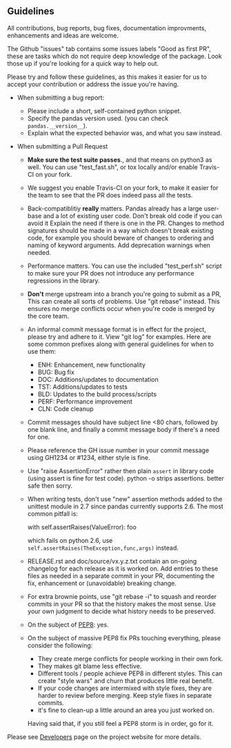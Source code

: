 Guidelines
---

All contributions, bug reports, bug fixes, documentation improvments,
enhancements and ideas are welcome.

The Github "issues" tab contains some issues labels "Good as first PR", these are
tasks which do not require deep knowledge of the package. Look those up if you're
looking for a quick way to help out.

Please try and follow these guidelines, as this makes it easier for us to accept
your contribution or address the issue you're having.

- When submitting a bug report:
  - Please include a short, self-contained python snippet.
  - Specify the pandas version used. (you can check `pandas.__version__`).
  - Explain what the expected behavior was, and what you saw instead.

- When submitting a Pull Request
  - **Make sure the test suite passes**., and that means on python3 as well.
    You can use "test_fast.sh", or tox locally and/or enable Travis-CI on your fork.
  - We suggest you enable Travis-CI on your fork, to make it easier for the team
     to see that the PR does indeed pass all the tests.
  - Back-compatiblitiy **really** matters. Pandas already has a large user-base and
    a lot of existing user code. Don't break old code if you can avoid it
    Explain the need if there is one in the PR.
    Changes to method signatures should be made in a way which doesn't break existing
    code, for example you should beware of changes to ordering and naming of keyword
    arguments. Add deprecation warnings when needed.
  - Performance matters. You can use the included "test_perf.sh"
    script to make sure your PR does not introduce any performance regressions
    in the library.
  - **Don't** merge upstream into a branch you're going to submit as a PR,
    This can create all sorts of problems. Use "git rebase" instead. This ensures
    no merge conflicts occur when you're code is merged by the core team.
  - An informal commit message format is in effect for the project, please try
    and adhere to it. View "git log" for examples. Here are some common prefixes
    along with general guidelines for when to use them:
      - ENH: Enhancement, new functionality
      - BUG: Bug fix
      - DOC: Additions/updates to documentation
      - TST: Additions/updates to tests
      - BLD: Updates to the build process/scripts
      - PERF: Performance improvement
      - CLN: Code cleanup
  - Commit messages should have subject line <80 chars, followed by one blank line,
    and finally a commit message body if there's a need for one.
  - Please reference the GH issue number in your commit message using GH1234
    or #1234, either style is fine.
  - Use "raise AssertionError" rather then plain `assert` in library code (using assert is fine
    for test code). python -o strips assertions. better safe then sorry.
  - When writing tests, don't use "new" assertion methods added to the unittest module
    in 2.7 since pandas currently supports 2.6. The most common pitfall is:

    with self.assertRaises(ValueError):
         foo

    which fails on python 2.6, use `self.assertRaises(TheException,func,args)` instead.

  - RELEASE.rst and doc/source/vx.y.z.txt contain an on-going changelog for each
    release as it is worked on. Add entries to these files as needed in
    a separate commit in your PR, documenting the fix, enhancement or (unavoidable)
    breaking change.
  - For extra brownie points, use "git rebase -i" to squash and reorder
    commits in your PR so that the history makes the most sense. Use your own
    judgment to decide what history needs to be preserved.
  - On the subject of [PEP8](http://www.python.org/dev/peps/pep-0008/): yes.
  - On the subject of massive PEP8 fix PRs touching everything, please consider the following:
    - They create merge conflicts for people working in their own fork.
    - They makes git blame less effective.
    - Different tools / people achieve PEP8 in different styles. This can create
      "style wars" and churn that produces little real benefit.
    - If your code changes are intermixed with style fixes, they are harder to review
      before merging. Keep style fixes in separate commits.
    - it's fine to clean-up a little around an area you just worked on.

    Having said that, if you still feel a PEP8 storm is in order, go for it.

Please see [Developers](http://pandas.pydata.org/developers.html) page on
the project website for more details.
